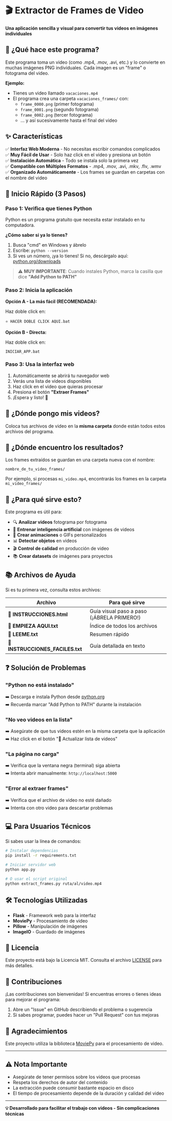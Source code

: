 # 🎬 Extractor de Frames de Video

**Una aplicación sencilla y visual para convertir tus videos en imágenes individuales**

## 📖 ¿Qué hace este programa?

Este programa toma un video (como .mp4, .mov, .avi, etc.) y lo convierte en muchas imágenes PNG individuales. Cada imagen es un "frame" o fotograma del video.

**Ejemplo:**
- Tienes un video llamado `vacaciones.mp4`
- El programa crea una carpeta `vacaciones_frames/` con:
  - `frame_0000.png` (primer fotograma)
  - `frame_0001.png` (segundo fotograma)
  - `frame_0002.png` (tercer fotograma)
  - ... y así sucesivamente hasta el final del video

## ✨ Características

✅ **Interfaz Web Moderna** - No necesitas escribir comandos complicados  
✅ **Muy Fácil de Usar** - Solo haz click en el video y presiona un botón  
✅ **Instalación Automática** - Todo se instala solo la primera vez  
✅ **Compatible con Múltiples Formatos** - .mp4, .mov, .avi, .mkv, .flv, .wmv  
✅ **Organizado Automáticamente** - Los frames se guardan en carpetas con el nombre del video

## 🚀 Inicio Rápido (3 Pasos)

### Paso 1: Verifica que tienes Python

Python es un programa gratuito que necesita estar instalado en tu computadora.

**¿Cómo saber si ya lo tienes?**
1. Busca "cmd" en Windows y ábrelo
2. Escribe: `python --version`
3. Si ves un número, ¡ya lo tienes! Si no, descárgalo aquí: [python.org/downloads](https://www.python.org/downloads/)

> ⚠️ **MUY IMPORTANTE**: Cuando instales Python, marca la casilla que dice **"Add Python to PATH"**

### Paso 2: Inicia la aplicación

**Opción A - La más fácil (RECOMENDADA):**

Haz doble click en:
```
⭐ HACER DOBLE CLICK AQUI.bat
```

**Opción B - Directa:**

Haz doble click en:
```
INICIAR_APP.bat
```

### Paso 3: Usa la interfaz web

1. Automáticamente se abrirá tu navegador web
2. Verás una lista de videos disponibles
3. Haz click en el video que quieras procesar
4. Presiona el botón **"Extraer Frames"**
5. ¡Espera y listo! 🎉

## 📁 ¿Dónde pongo mis videos?

Coloca tus archivos de video en la **misma carpeta** donde están todos estos archivos del programa.

## 📂 ¿Dónde encuentro los resultados?

Los frames extraídos se guardan en una carpeta nueva con el nombre:
```
nombre_de_tu_video_frames/
```

Por ejemplo, si procesas `mi_video.mp4`, encontrarás los frames en la carpeta `mi_video_frames/`

## 🎯 ¿Para qué sirve esto?

Este programa es útil para:

- 🔍 **Analizar videos** fotograma por fotograma
- 🤖 **Entrenar inteligencia artificial** con imágenes de videos
- 🎨 **Crear animaciones** o GIFs personalizados
- 📊 **Detectar objetos** en videos
- 🎬 **Control de calidad** en producción de video
- 📚 **Crear datasets** de imágenes para proyectos

## 📚 Archivos de Ayuda

Si es tu primera vez, consulta estos archivos:

| Archivo | Para qué sirve |
|---------|---------------|
| 📖 **INSTRUCCIONES.html** | Guía visual paso a paso (¡ÁBRELA PRIMERO!) |
| 🚀 **EMPIEZA AQUI.txt** | Índice de todos los archivos |
| 📄 **LEEME.txt** | Resumen rápido |
| 📄 **INSTRUCCIONES_FACILES.txt** | Guía detallada en texto |

## ❓ Solución de Problemas

### "Python no está instalado"
➡️ Descarga e instala Python desde [python.org](https://www.python.org/downloads/)  
➡️ Recuerda marcar "Add Python to PATH" durante la instalación

### "No veo videos en la lista"
➡️ Asegúrate de que tus videos estén en la misma carpeta que la aplicación  
➡️ Haz click en el botón "🔄 Actualizar lista de videos"

### "La página no carga"
➡️ Verifica que la ventana negra (terminal) siga abierta  
➡️ Intenta abrir manualmente: `http://localhost:5000`

### "Error al extraer frames"
➡️ Verifica que el archivo de video no esté dañado  
➡️ Intenta con otro video para descartar problemas

## 💻 Para Usuarios Técnicos

Si sabes usar la línea de comandos:

```bash
# Instalar dependencias
pip install -r requirements.txt

# Iniciar servidor web
python app.py

# O usar el script original
python extract_frames.py ruta/al/video.mp4
```

## 🛠️ Tecnologías Utilizadas

- **Flask** - Framework web para la interfaz
- **MoviePy** - Procesamiento de video
- **Pillow** - Manipulación de imágenes
- **ImageIO** - Guardado de imágenes

## 📝 Licencia

Este proyecto está bajo la Licencia MIT. Consulta el archivo [LICENSE](LICENSE) para más detalles.

## 🤝 Contribuciones

¡Las contribuciones son bienvenidas! Si encuentras errores o tienes ideas para mejorar el programa:

1. Abre un "Issue" en GitHub describiendo el problema o sugerencia
2. Si sabes programar, puedes hacer un "Pull Request" con tus mejoras

## 🙏 Agradecimientos

Este proyecto utiliza la biblioteca [MoviePy](https://zulko.github.io/moviepy/) para el procesamiento de video.

---

## ⚠️ Nota Importante

- Asegúrate de tener permisos sobre los videos que procesas
- Respeta los derechos de autor del contenido
- La extracción puede consumir bastante espacio en disco
- El tiempo de procesamiento depende de la duración y calidad del video

---

**💡 Desarrollado para facilitar el trabajo con videos - Sin complicaciones técnicas**
